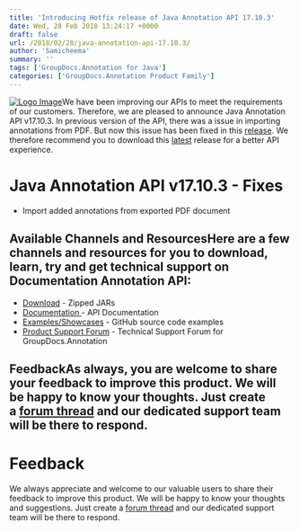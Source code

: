 ```yaml
---
title: 'Introducing Hotfix release of Java Annotation API 17.10.3'
date: Wed, 28 Feb 2018 13:24:17 +0000
draft: false
url: /2018/02/28/java-annotation-api-17.10.3/
author: 'Samicheema'
summary: ''
tags: ['GroupDocs.Annotation for Java']
categories: ['GroupDocs.Annotation Product Family']
---
```


[![Logo Image](https://blog.groupdocs.com/wp-content/uploads/sites/4/2016/12/groupdocs-annotation-java.png)](https://products.groupdocs.com/annotation/java)We have been improving our APIs to meet the requirements of our customers. Therefore, we are pleased to announce Java Annotation API v17.10.3. In previous version of the API, there was a issue in importing annotations from PDF. But now this issue has been fixed in this [release](https://docs.groupdocs.com/display/annotationjava/GroupDocs.Annotation+for+Java+17.10.3+Release+Notes). We therefore recommend you to download this [latest](https://downloads.groupdocs.com/annotation/java) release for a better API experience.

# Java Annotation API v17.10.3 - Fixes

*   Import added annotations from exported PDF document

## Available Channels and ResourcesHere are a few channels and resources for you to download, learn, try and get technical support on **Documentation Annotation API**:

*   [Download](https://downloads.groupdocs.com/annotation/java) - Zipped JARs
*   [Documentation ](https://docs.groupdocs.com/display/annotationjava/Home)\- API Documentation
*   [Examples/Showcases](https://github.com/groupdocs-annotation/GroupDocs.Annotation-for-java "examples,showcases") - GitHub source code examples
*   [Product Support Forum](https://forum.groupdocs.com/c/annotation "Support forum") - Technical Support Forum for GroupDocs.Annotation

## FeedbackAs always, you are welcome to share your feedback to improve this product. We will be happy to know your thoughts. Just create a [forum thread](https://forum.groupdocs.com/c/annotation) and our dedicated support team will be there to respond.

# Feedback

We always appreciate and welcome to our valuable users to share their feedback to improve this product. We will be happy to know your thoughts and suggestions. Just create a [forum thread](https://forum.groupdocs.com/c/annotation) and our dedicated support team will be there to respond.





